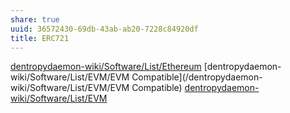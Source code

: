 ```yaml
---
share: true
uuid: 36572430-69db-43ab-ab20-7228c84920df
title: ERC721
---
```

[dentropydaemon-wiki/Software/List/Ethereum](/dentropydaemon-wiki/Software/List/Ethereum)
[dentropydaemon-wiki/Software/List/EVM/EVM Compatible](/dentropydaemon-wiki/Software/List/EVM/EVM Compatible)
[dentropydaemon-wiki/Software/List/EVM](/dentropydaemon-wiki/Software/List/EVM)